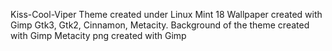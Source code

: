 Kiss-Cool-Viper
Theme created under Linux Mint 18
Wallpaper created with Gimp
Gtk3, Gtk2, Cinnamon, Metacity.
Background of the theme created with Gimp
Metacity png created with Gimp